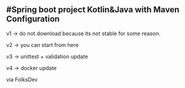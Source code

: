 
#Spring boot project Kotlin&Java with Maven Configuration
-------------------------------------------------------------

v1 -> do not download because its not stable for some reason.

v2 -> you can start from here

v3 -> unittest + validation update

v4 -> docker update




via FolksDev
